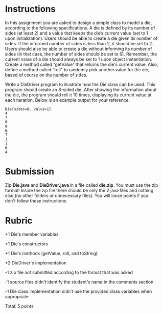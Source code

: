 # Instructions

In this assignment you are asked to design a simple class to model a die, according to the following specifications. A die is defined by its number of sides (at least 2) and a value that keeps the die’s current value (set to 1 upon initialization). Users should be able to create a die given its number of sides. If the informed number of sides is less than 2, it should be set to 2. Users should also be able to create a die without informing its number of sides (in that case, the number of sides should be set to 6). Remember, the current value of a die should always be set to 1 upon object instantiation. Create a method called “getValue” that returns the die's current value. Also, define a method called “roll” to randomly pick another value for the die, based of course on the number of sides. 

Write a DieDriver program to illustrate how the Die class can be used. This program should create an 8-sided die. After showing the information about the die, the program should roll it 10 times, displaying its current value at each iteration. Below is an example output for your reference. 

```
Die{sides=8, value=1}
4
7
8
8
6
7
1
1
6
4
```

# Submission

Zip **Die.java** and **DieDriver.java** in a file called **die.zip**. You must use the zip format! Inside the zip file there should be only the 2 java files and nothing else (no other folders or unnecessary files). You will loose points if you don't follow these instructions. 

# Rubric

+1 Die's member variables

+1 Die's constructors

+1 Die's methods (getValue, roll, and toString)

+2 DieDriver's implementation

-1 zip file not submitted according to the format that was asked

-1 source files didn't identify the student's name in the comments section

-1 Die class implementation didn't use the provided class variables when appropriate

Total: 5 points
